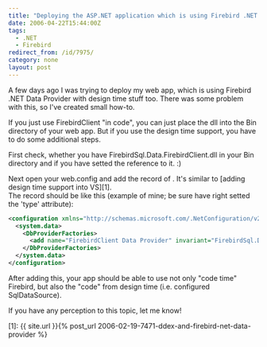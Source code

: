 ```yaml
---
title: "Deploying the ASP.NET application which is using Firebird .NET Data Provider (with design-time support)"
date: 2006-04-22T15:44:00Z
tags:
  - .NET
  - Firebird
redirect_from: /id/7975/
category: none
layout: post
---
```

A few days ago I was trying to deploy my web app, which is using Firebird .NET Data Provider with design time stuff too. There was some problem with this, so I've created small how-to.

If you just use FirebirdClient "in code", you can just place the dll into the Bin directory of your web app. But if you use the design time support, you have to do some additional steps.

First check, whether you have FirebirdSql.Data.FirebirdClient.dll in your Bin directory and if you have setted the reference to it. :)

Next open your web.config and add the record of <DbProviderFactories>. It's similar to [adding design time support into VS][1]. <br />The record should be like this (example of mine; be sure have right setted the 'type' attribute):

```xml
<configuration xmlns="http://schemas.microsoft.com/.NetConfiguration/v2.0">
  <system.data>
    <DbProviderFactories>
      <add name="FirebirdClient Data Provider" invariant="FirebirdSql.Data.FirebirdClient" description=".Net Framework Data Provider for Firebird" type="FirebirdSql.Data.FirebirdClient.FirebirdClientFactory, FirebirdSql.Data.FirebirdClient, Version=2.0.0.0, Culture=neutral, PublicKeyToken=3750abcc3150b00c" />
    </DbProviderFactories>
  </system.data>
</configuration>
```

After adding this, your app should be able to use not only "code time" Firebird, but also the "code" from design time (i.e. configured SqlDataSource).

If you have any perception to this topic, let me know!

[1]: {{ site.url }}{% post_url 2006-02-19-7471-ddex-and-firebird-net-data-provider %}